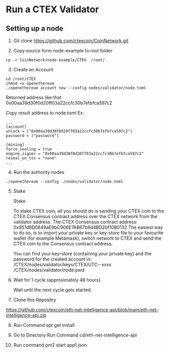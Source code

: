 # Run a CTEX Validator
## Setting up a node
1. Git clone https://github.com/ctexcoin/CoinNetwork.git

2. Copy source form node-example to root folder
```
cp -r CoinNetwork/node-example/CTEX  /root/
```
3. Create an Account

```
cd /root/CTEX
chmod +x openethereum
./openethereum account new --config nodes/validator/node.toml
```
Returned address like that 0x00aa39d30f0d20ff03a22ccfc30b7efbfca597c2

Copy result address to node.toml
Ex:
```
...
[account]
unlock = ["0x00aa39d30f0d20ff03a22ccfc30b7efbfca597c2"]
password = ["password"]

[mining]
force_sealing = true
engine_signer = "0x00aa39d30f0d20ff03a22ccfc30b7efbfca597c2"
reseal_on_txs = "none"
...
```
4. Run the authority nodes
```
./openethereum --config ./nodes/validator/node.toml

```
5. Stake

    Stake

    To stake CTEX coin, all you should do is sending your CTEX coin to the CTEX Consensus contract address over the CTEX network from the validator address.
    The CTEX Consensus contract address: 0x951d8D0849aE9bC906E7AB67b9d4BD2bf10B0132
    The easiest way to do so, is to import your private key or key-store file to your favourite wallet (for example Metamask), switch network to CTEX and send the CTEX coin to the Consensus contract address.

    You can find your key-store (containing your private key) and the password for the created account in:
    /CTEX/nodes/validator/keys/CTEX/UTC--xxxx
    /CTEX/nodes/validator/node.pwd

6. Wait for 1 cycle (approximately 48 hours).

    Wait until the next cycle gets started.

7. Clone this Repositry

https://github.com/ctexcoin/eth-net-intelligence-api/blob/main/eth-net-intelligence-api.zip

8. Run Command apt get install

9. Go to Directory Run Command cd/eth-net-intelligence-api

10. Run command pm2 start app1.json
